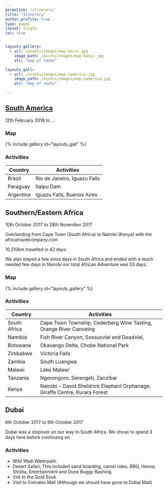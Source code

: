 ```yaml
---
permalink: /itinerary/
title: "Itinerary"
author_profile: true
type: pages
layout: single
toc: true


layouts_gallery:
  - url: /assets/images/map-basic.jpg
    image_path: /assets/images/map-basic.jpg
    alt: "map of route"

layouts_gall:
  - url: /assets/images/map-samerica.jpg
    image_path: /assets/images/map-samerica.jpg
    alt: "map of route"

---
```

## [South America](/itinerary/samerica/)
12th February 2018 to ...

### Map
{% include gallery id="layouts_gall" %}

### Activities

| Country                                     | Activities                                          |
| ------------------------------------------- | ----------------------------------------------------- |
| Brazil | Rio de Janeiro, Iguazu Falls |
| Paraguay | Itaipu Dam |
| Argentina | Iguazu Falls, Buenos Aires |


## Southern/Eastern Africa
10th October 2017 to 28th November 2017

Overlanding from Cape Town (South Africa) to Nairobi (Kenya) with the africatravelcompany.com

10,310km travelled in 42 days

We also stayed a few extra days in South Africa and ended with a much needed few days in Nairobi our total African Adventure was 53 days.

### Map
{% include gallery id="layouts_gallery" %}

### Activities

| Country                                     | Activities                                          |
| ------------------------------------------- | ----------------------------------------------------- |
| South Africa | Cape Town Township, Cederberg Wine Tasting, Orange River Canoeing |
| Namibia| Fish River Canyon, Sossusvlei and Deadvlei, |
| Botswana | Okavango Delta, Chobe National Park |
| Zimbabwe| Victoria Falls |
| Zambia | South Luangwa |
| Malawi | Lake Malawi |
| Tanzania | Ngorongoro, Serengeti, Zanzibar |
| Kenya | Nairobi - David Sheldrick Elephant Orphanage, Giraffe Centre, Kurara Forest |


## Dubai
6th October 2017 to 9th October 2017

Dubai was a stopover on our way to South Africa. We chose to spend 3 days here before continuing on. 

### Activities
- Wild Wadi Waterpark.
- Desert Safari; This included sand boarding, camel rides, BBQ, Henna, Shisha, Entertainment and Dune Buggy Bashing.
- Vist to the Gold Souk
- Visit to Emirates Mall (Although we should have gone to Dubai Mall)
